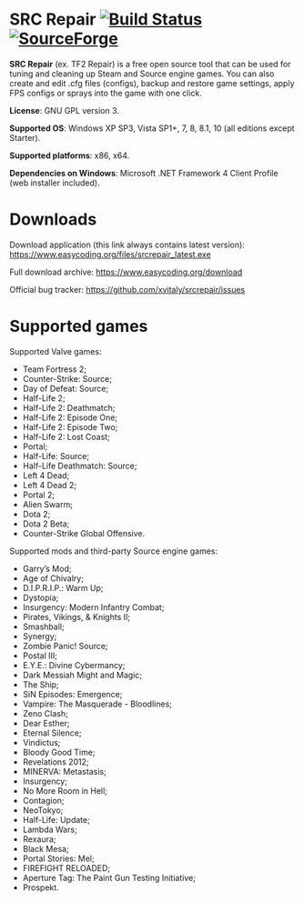 SRC Repair [![Build Status](https://travis-ci.org/xvitaly/srcrepair.svg?branch=master)](https://travis-ci.org/xvitaly/srcrepair) [![SourceForge](https://img.shields.io/sourceforge/dt/srcrepair.svg?maxAge=2592000)](https://sourceforge.net/projects/srcrepair/files/)
=========
**SRC Repair** (ex. TF2 Repair) is a free open source tool that can be used for tuning and cleaning up Steam and Source
engine games. You can also create and edit .cfg files (configs), backup and restore game settings, apply FPS configs or
sprays into the game with one click.

**License**: GNU GPL version 3.

**Supported OS**: Windows XP SP3, Vista SP1+, 7, 8, 8.1, 10 (all editions except Starter).

**Supported platforms**: x86, x64.

**Dependencies on Windows**: Microsoft .NET Framework 4 Client Profile (web installer included).

Downloads
=========
Download application (this link always contains latest version): https://www.easycoding.org/files/srcrepair_latest.exe

Full download archive: https://www.easycoding.org/download

Official bug tracker: https://github.com/xvitaly/srcrepair/issues

Supported games
=========
Supported Valve games:
 * Team Fortress 2;
 * Counter-Strike: Source;
 * Day of Defeat: Source;
 * Half-Life 2;
 * Half-Life 2: Deathmatch;
 * Half-Life 2: Episode One;
 * Half-Life 2: Episode Two;
 * Half-Life 2: Lost Coast;
 * Portal;
 * Half-Life: Source;
 * Half-Life Deathmatch: Source;
 * Left 4 Dead;
 * Left 4 Dead 2;
 * Portal 2;
 * Alien Swarm;
 * Dota 2;
 * Dota 2 Beta;
 * Counter-Strike Global Offensive.

Supported mods and third-party Source engine games:
 * Garry’s Mod;
 * Age of Chivalry;
 * D.I.P.R.I.P.: Warm Up;
 * Dystopia;
 * Insurgency: Modern Infantry Combat;
 * Pirates, Vikings, & Knights II;
 * Smashball;
 * Synergy;
 * Zombie Panic! Source;
 * Postal III;
 * E.Y.E.: Divine Cybermancy;
 * Dark Messiah Might and Magic;
 * The Ship;
 * SiN Episodes: Emergence;
 * Vampire: The Masquerade - Bloodlines;
 * Zeno Clash;
 * Dear Esther;
 * Eternal Silence;
 * Vindictus;
 * Bloody Good Time;
 * Revelations 2012;
 * MINERVA: Metastasis;
 * Insurgency;
 * No More Room in Hell;
 * Contagion;
 * NeoTokyo;
 * Half-Life: Update;
 * Lambda Wars;
 * Rexaura;
 * Black Mesa;
 * Portal Stories: Mel;
 * FIREFIGHT RELOADED;
 * Aperture Tag: The Paint Gun Testing Initiative;
 * Prospekt.
